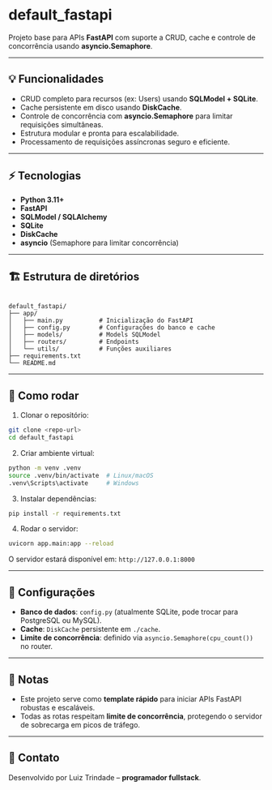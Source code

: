# default_fastapi

Projeto base para APIs **FastAPI** com suporte a CRUD, cache e controle de concorrência usando **asyncio.Semaphore**.

---

## 💡 Funcionalidades

- CRUD completo para recursos (ex: Users) usando **SQLModel + SQLite**.
- Cache persistente em disco usando **DiskCache**.
- Controle de concorrência com **asyncio.Semaphore** para limitar requisições simultâneas.
- Estrutura modular e pronta para escalabilidade.
- Processamento de requisições assíncronas seguro e eficiente.

---

## ⚡ Tecnologias

- **Python 3.11+**
- **FastAPI**
- **SQLModel / SQLAlchemy**
- **SQLite**
- **DiskCache**
- **asyncio** (Semaphore para limitar concorrência)

---

## 🏗️ Estrutura de diretórios

```

default_fastapi/
├── app/
│   ├── main.py          # Inicialização do FastAPI
│   ├── config.py        # Configurações do banco e cache
│   ├── models/          # Models SQLModel
│   ├── routers/         # Endpoints
│   └── utils/           # Funções auxiliares
├── requirements.txt
└── README.md

```

---

## 🚀 Como rodar

1. Clonar o repositório:
```bash
git clone <repo-url>
cd default_fastapi
```

2. Criar ambiente virtual:

```bash
python -m venv .venv
source .venv/bin/activate  # Linux/macOS
.venv\Scripts\activate     # Windows
```

3. Instalar dependências:

```bash
pip install -r requirements.txt
```

4. Rodar o servidor:

```bash
uvicorn app.main:app --reload
```

O servidor estará disponível em: `http://127.0.0.1:8000`

---

## 🔧 Configurações

* **Banco de dados**: `config.py` (atualmente SQLite, pode trocar para PostgreSQL ou MySQL).
* **Cache**: `DiskCache` persistente em `./cache`.
* **Limite de concorrência**: definido via `asyncio.Semaphore(cpu_count())` no router.

---

## 📝 Notas

* Este projeto serve como **template rápido** para iniciar APIs FastAPI robustas e escaláveis.
* Todas as rotas respeitam **limite de concorrência**, protegendo o servidor de sobrecarga em picos de tráfego.

---

## 📌 Contato

Desenvolvido por Luiz Trindade – **programador fullstack**.
